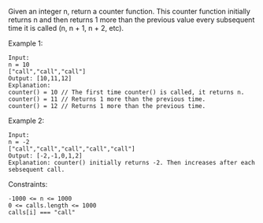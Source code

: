 Given an integer n, return a counter function. This counter function initially returns n and then returns 1 more than the previous value every subsequent time it is called (n, n + 1, n + 2, etc).<br>

Example 1:

    Input:
    n = 10
    ["call","call","call"]
    Output: [10,11,12]
    Explanation:
    counter() = 10 // The first time counter() is called, it returns n.
    counter() = 11 // Returns 1 more than the previous time.
    counter() = 12 // Returns 1 more than the previous time.

Example 2:

    Input:
    n = -2
    ["call","call","call","call","call"]
    Output: [-2,-1,0,1,2]
    Explanation: counter() initially returns -2. Then increases after each sebsequent call.

Constraints:

    -1000 <= n <= 1000
    0 <= calls.length <= 1000
    calls[i] === "call"
